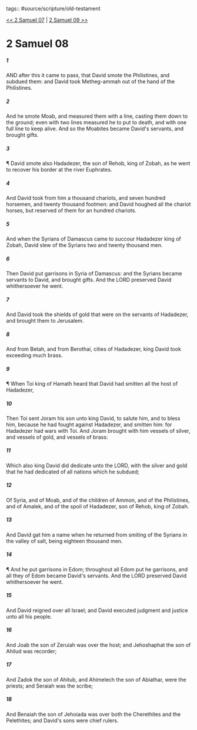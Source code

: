 tags:: #source/scripture/old-testament

[<< 2 Samuel 07](old-testament/10_2_Samuel/2_Samuel_07.md) | [2 Samuel 09 >>](old-testament/10_2_Samuel/2_Samuel_09.md)

# 2 Samuel 08

##### 1

AND after this it came to pass, that David smote the Philistines, and subdued them: and David took Metheg-ammah out of the hand of the Philistines.

##### 2

And he smote Moab, and measured them with a line, casting them down to the ground; even with two lines measured he to put to death, and with one full line to keep alive. And so the Moabites became David's servants, and brought gifts.

##### 3

¶ David smote also Hadadezer, the son of Rehob, king of Zobah, as he went to recover his border at the river Euphrates.

##### 4

And David took from him a thousand chariots, and seven hundred horsemen, and twenty thousand footmen: and David houghed all the chariot horses, but reserved of them for an hundred chariots.

##### 5

And when the Syrians of Damascus came to succour Hadadezer king of Zobah, David slew of the Syrians two and twenty thousand men.

##### 6

Then David put garrisons in Syria of Damascus: and the Syrians became servants to David, and brought gifts. And the LORD preserved David whithersoever he went.

##### 7

And David took the shields of gold that were on the servants of Hadadezer, and brought them to Jerusalem.

##### 8

And from Betah, and from Berothai, cities of Hadadezer, king David took exceeding much brass.

##### 9

¶ When Toi king of Hamath heard that David had smitten all the host of Hadadezer,

##### 10

Then Toi sent Joram his son unto king David, to salute him, and to bless him, because he had fought against Hadadezer, and smitten him: for Hadadezer had wars with Toi. And Joram brought with him vessels of silver, and vessels of gold, and vessels of brass:

##### 11

Which also king David did dedicate unto the LORD, with the silver and gold that he had dedicated of all nations which he subdued;

##### 12

Of Syria, and of Moab, and of the children of Ammon, and of the Philistines, and of Amalek, and of the spoil of Hadadezer, son of Rehob, king of Zobah.

##### 13

And David gat him a name when he returned from smiting of the Syrians in the valley of salt, being eighteen thousand men.

##### 14

¶ And he put garrisons in Edom; throughout all Edom put he garrisons, and all they of Edom became David's servants. And the LORD preserved David whithersoever he went.

##### 15

And David reigned over all Israel; and David executed judgment and justice unto all his people.

##### 16

And Joab the son of Zeruiah was over the host; and Jehoshaphat the son of Ahilud was recorder;

##### 17

And Zadok the son of Ahitub, and Ahimelech the son of Abiathar, were the priests; and Seraiah was the scribe;

##### 18

And Benaiah the son of Jehoiada was over both the Cherethites and the Pelethites; and David's sons were chief rulers.
